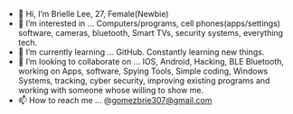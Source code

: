 - 👋 Hi, I’m Brielle Lee, 27, Female(Newbie)
- 👀 I’m interested in ... Computers/programs, cell phones(apps/settings) software, cameras, bluetooth, Smart TVs, security systems, everything tech.
- 🌱 I’m currently learning ... GitHub. Constantly learning new things. 
- 💞️ I’m looking to collaborate on ... IOS, Android, Hacking, BLE Bluetooth, working on Apps, software, Spying Tools, Simple coding, Windows Systems, tracking, cyber security, improving existing programs and working with someone whose willing to show me. 
- 📫 How to reach me ... @gomezbrie307@gmail.com 

<!---
gomezbrie307/gomezbrie307 is a ✨ special ✨ repository because its `README.md` (this file) appears on your GitHub profile.
You can click the Preview link to take a look at your changes.
--->

